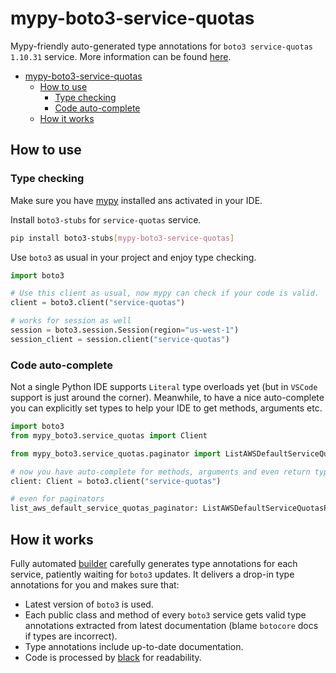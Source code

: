 # mypy-boto3-service-quotas

Mypy-friendly auto-generated type annotations for `boto3 service-quotas 1.10.31` service.
More information can be found [here](https://github.com/vemel/mypy_boto3).

- [mypy-boto3-service-quotas](#mypy-boto3-service-quotas)
  - [How to use](#how-to-use)
    - [Type checking](#type-checking)
    - [Code auto-complete](#code-auto-complete)
  - [How it works](#how-it-works)

## How to use

### Type checking

Make sure you have [mypy](https://github.com/python/mypy) installed ans activated in your IDE.

Install `boto3-stubs` for `service-quotas` service.

```bash
pip install boto3-stubs[mypy-boto3-service-quotas]
```

Use `boto3` as usual in your project and enjoy type checking.

```python
import boto3

# Use this client as usual, now mypy can check if your code is valid.
client = boto3.client("service-quotas")

# works for session as well
session = boto3.session.Session(region="us-west-1")
session_client = session.client("service-quotas")

```

### Code auto-complete

Not a single Python IDE supports `Literal` type overloads yet (but in `VSCode` support is just around the corner).
Meanwhile, to have a nice auto-complete you can explicitly set types to help your IDE to get methods, arguments etc.

```python
import boto3
from mypy_boto3.service_quotas import Client

from mypy_boto3.service_quotas.paginator import ListAWSDefaultServiceQuotasPaginator

# now you have auto-complete for methods, arguments and even return types
client: Client = boto3.client("service-quotas")

# even for paginators
list_aws_default_service_quotas_paginator: ListAWSDefaultServiceQuotasPaginator = client.get_paginator("list_aws_default_service_quotas")
```

## How it works

Fully automated [builder](https://github.com/vemel/mypy_boto3) carefully generates
type annotations for each service, patiently waiting for `boto3` updates. It delivers
a drop-in type annotations for you and makes sure that:

- Latest version of `boto3` is used.
- Each public class and method of every `boto3` service gets valid type annotations
  extracted from latest documentation (blame `botocore` docs if types are incorrect).
- Type annotations include up-to-date documentation.
- Code is processed by [black](https://github.com/psf/black) for readability.